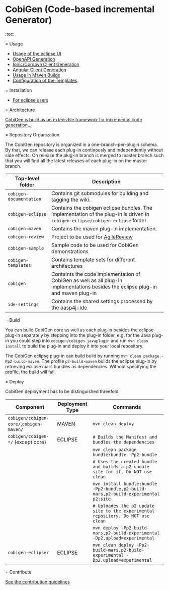 CobiGen (Code-based incremental Generator)
==============

:toc:

= Usage

* [Usage of the eclipse UI](https://github.com/devonfw/tools-cobigen/wiki/cobigen-eclipse_usage)
* [OpenAPI Generation](https://github.com/devonfw/tools-cobigen/wiki/cobigen-openapiplugin#usage)
* [Ionic/Cordova Client Generation](https://github.com/devonfw/tools-cobigen/wiki/howto_ionic-client-generation)
* [Angular Client Generation](https://github.com/devonfw/tools-cobigen/wiki/howto_angular-client-generation)
* [Usage in Maven Builds](https://github.com/devonfw/tools-cobigen/wiki/cobigen-maven_configuration)
* [Configuration of the Templates](https://github.com/devonfw/tools-cobigen/wiki/cobigen-core_configuration)

= Installation

* [For eclipse users](https://github.com/devonfw/tools-cobigen/wiki/cobigen-eclipse_installation)

= Architecture

[CobiGen is build as an extensible framework for incremental code generation...](https://github.com/devonfw/tools-cobigen/wiki#architecture)

= Repository Organization

The CobiGen repository is organized in a one-branch-per-plugin schema. By that, we can release each plug-in continously and independently without side effects. On release the plug-in branch is merged to master branch such that you will find all the latest releases of each plug-in on the master branch.

| Top-level folder        | Description |
| ------------- | ------------- |
| `cobigen-documentation`      | Contains git submodules for building and tagging the wiki. |
| `cobigen-eclipse`      | Contains the cobigen eclipse bundles. The implementation of the plug-in is driven in `cobigen-eclipse/cobigen-eclipse` folder.      |
| `cobigen-maven` | Contains the maven plug-in implementation.      |
| `cobigen-review` | Project to be used for [AgileReview](https://github.com/AgileReview-Project/AgileReview-Legacy-Plugin) |
| `cobigen-sample` | Sample code to be used for CobiGen demonstrations |
| `cobigen-templates` | Contains template sets for different architectures |
| `cobigen` | Containts the code implementation of CobiGen as well as all plug-in implementations besides the eclipse plug-in and maven plug-in |
| `ide-settings` | Contains the shared settings processed by the [oasp4j-ide](https://github.com/oasp/oasp4j-ide) |

= Build

You can build CobiGen core as well as each plug-in besides the eclipse plug-in separately by stepping into the plug-in folder, e.g. for the Java plug-in you could step into `cobigen/cobigen-javaplugin` and run `mvn clean install` to build the plug-in and deploy it into your local repository.

The CobiGen eclipse plug-in can build build by running `mvn clean package -Pp2-build-maven`. The profile `p2-build-maven` builds the eclipse plug-in by retrieving eclipse mars bundles as dependencies. Without specifying the profile, the build will fail.

= Deploy

CobiGen deployment has to be distinguished threefold
 
| Component | Deployment Type | Commands |
| ------------- | ------------- | ------------- |
|  `cobigen/cobigen-core/`,`cobigen-maven/` | MAVEN | `mvn clean deploy` |
|  `cobigen/cobigen-*/` (except core) | ECLIPSE | `# Builds the Manifest and bundles the dependencies` |
| | | `mvn clean package bundle:bundle -Pp2-bundle` |
| | | `# Uses the created bundle and builds a p2 update site for it. Do NOT use clean` |
| | | `mvn install bundle:bundle -Pp2-bundle,p2-build-mars,p2-build-experimental p2:site` |
| | | `# Uploades the p2 update site to the experimental repository. Do NOT use clean` |
| | | `mvn deploy -Pp2-build-mars,p2-build-experimental -Dp2.upload=experimental` |
| `cobigen-eclipse/` | ECLIPSE | `mvn clean deploy -Pp2-build-mars,p2-build-experimental -Dp2.upload=experimental` |

= Contribute

[See the contribution guidelines](https://github.com/devonfw/tools-cobigen/blob/master/.github/CONTRIBUTING.md)
